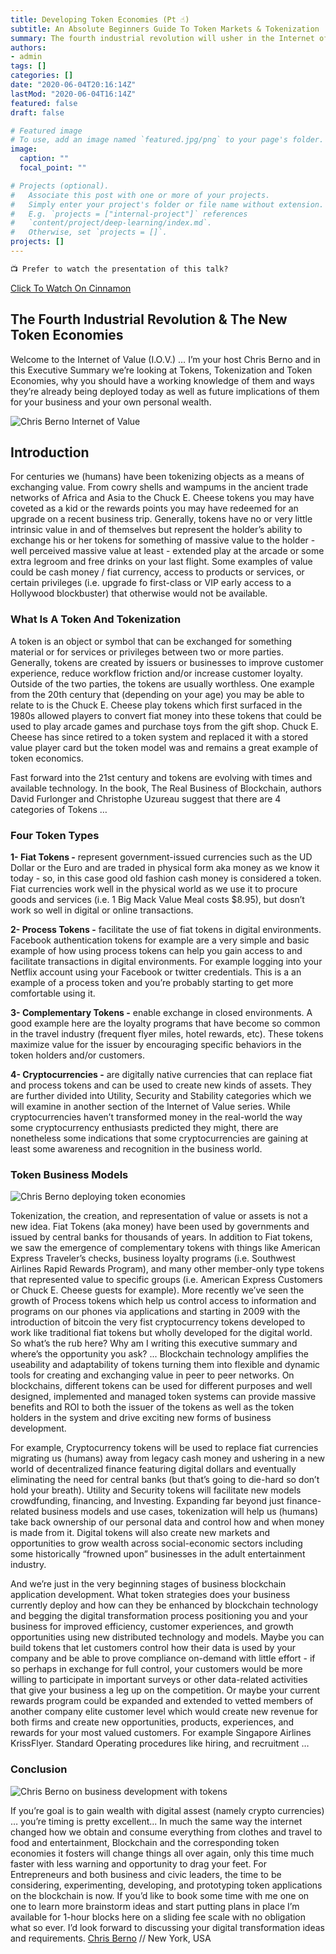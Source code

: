 ```yaml
---
title: Developing Token Economies (Pt ☝️)
subtitle: An Absolute Beginners Guide To Token Markets & Tokenization 
summary: The fourth industrial revolution will usher in the Internet of Value. Now's a great time to get your $h^t together.
authors:
- admin
tags: []
categories: []
date: "2020-06-04T20:16:14Z"
lastMod: "2020-06-04T16:14Z"
featured: false
draft: false

# Featured image
# To use, add an image named `featured.jpg/png` to your page's folder. 
image:
  caption: ""
  focal_point: ""

# Projects (optional).
#   Associate this post with one or more of your projects.
#   Simply enter your project's folder or file name without extension.
#   E.g. `projects = ["internal-project"]` references 
#   `content/project/deep-learning/index.md`.
#   Otherwise, set `projects = []`.
projects: []
---
```


```python
📺 Prefer to watch the presentation of this talk?
```
[Click To Watch On Cinnamon](https://www.cinnamon.video/watch?v=335968509022438452)

## The Fourth Industrial Revolution & The New Token Economies 

Welcome to the Internet of Value (I.O.V.)  … I’m your host Chris Berno and in this Executive Summary we’re looking at Tokens, Tokenization and Token Economies, why you should have a working knowledge of them and ways they’re already being deployed today as well as future implications of them for your business and your own personal wealth.

![Chris Berno Internet of Value](https://media.giphy.com/media/fAPw0A92EVau4AFNB9/giphy.gif)

## Introduction
For centuries we (humans) have been tokenizing objects as a means of exchanging value. From cowry shells and wampums in the ancient trade networks of Africa and Asia to the Chuck E. Cheese tokens you may have coveted as a kid or the rewards points you may have redeemed for an upgrade on a recent business trip. Generally, tokens have no or very little intrinsic value in and of themselves but represent the holder’s ability to exchange his or her tokens for something of massive value to the holder - well perceived massive value at least - extended play at the arcade or some extra legroom and free drinks on your last flight. Some examples of value could be cash money / fiat currency, access to products or services, or certain privileges (i.e. upgrade fo first-class or VIP early access to a Hollywood blockbuster) that otherwise would not be available.


### What Is A Token And Tokenization
A token is an object or symbol that can be exchanged for something material or for services or privileges between two or more parties. Generally, tokens are created by issuers or businesses to improve customer experience, reduce workflow friction and/or increase customer loyalty. Outside of the two parties, the tokens are usually worthless. One example from the 20th century that (depending on your age) you may be able to relate to is the Chuck E. Cheese play tokens which first surfaced in the 1980s allowed players to convert fiat money into these tokens that could be used to play arcade games and purchase toys from the gift shop. Chuck E. Cheese has since retired to a token system and replaced it with a stored value player card but the token model was and remains a great example of token economics. 

Fast forward into the 21st century and tokens are evolving with times and available technology. In the book, The Real Business of Blockchain, authors David Furlonger and Christophe Uzureau suggest that there are 4 categories of Tokens …

### Four Token Types
**1- Fiat Tokens -** represent government-issued currencies such as the UD Dollar or the Euro and are traded in physical form aka money as we know it today - so, in this case good old fashion cash money is considered a token. Fiat currencies work well in the physical world as we use it to procure goods and services (i.e. 1 Big Mack Value Meal costs $8.95), but dosn’t work so well in digital or online transactions. 

**2- Process Tokens -** facilitate the use of fiat tokens in digital environments. Facebook authentication tokens for example are a very simple and basic example of how using process tokens can help you gain access to and facilitate transactions in digital environments. For example logging into your Netflix account using your Facebook or twitter credentials. This is a an example of a process token and you’re probably starting to get more comfortable using it. 


**3- Complementary Tokens -** enable exchange in closed environments. A good example here are the loyalty programs that have become so common in the travel industry (frequent flyer miles, hotel rewards, etc). These tokens maximize value for the issuer by encouraging specific behaviors in the token holders and/or customers. 

**4- Cryptocurrencies -** are digitally native currencies that can replace fiat and process tokens and can be used to create new kinds of assets. They are further divided into Utility, Security and Stability categories which we will examine in another section of the Internet of Value series. While cryptocurrencies haven’t transformed money in the real-world the way some cryptocurrency enthusiasts predicted they might, there are nonetheless some indications that some cryptocurrencies are gaining at least some awareness and recognition in the business world. 


### Token Business Models

![Chris Berno deploying token economies](https://media.giphy.com/media/daDHJ9E7Yw4ehZR6IH/giphy.gif)

Tokenization, the creation, and representation of value or assets is not a new idea. Fiat Tokens (aka money) have been used by governments and issued by central banks for thousands of years. In addition to Fiat tokens, we saw the emergence of complementary tokens with things like American Express Traveler’s checks, business loyalty programs (i.e. Southwest Airlines Rapid Rewards Program), and many other member-only type tokens that represented value to specific groups (i.e. American Express Customers or Chuck E. Cheese guests for example). More recently we’ve seen the growth of Process tokens which help us control access to information and programs on our phones via applications and starting in 2009 with the introduction of bitcoin the very fist cryptocurrency tokens developed to work like traditional fiat tokens but wholly developed for the digital world. So what’s the rub here? Why am I writing this executive summary and where’s the opportunity you ask? ... Blockchain technology amplifies the useability and adaptability of tokens turning them into flexible and dynamic tools for creating and exchanging value in peer to peer networks. On blockchains, different tokens can be used for different purposes and well designed, implemented and managed token systems can provide massive benefits and ROI to both the issuer of the tokens as well as the token holders in the system and drive exciting new forms of business development.

For example, Cryptocurrency tokens will be used to replace fiat currencies migrating us (humans) away from legacy cash money and ushering in a new world of decentralized finance featuring digital dollars and eventually eliminating the need for central banks (but that’s going to die-hard so don’t hold your breath). Utility and Security tokens will facilitate new models crowdfunding, financing, and Investing. Expanding far beyond just finance-related business models and use cases, tokenization will help us (humans) take back ownership of our personal data and control how and when money is made from it. Digital tokens will also create new markets and opportunities to grow wealth across social-economic sectors including some historically “frowned upon” businesses in the adult entertainment industry. 

And we’re just in the very beginning stages of business blockchain application development. What token strategies does your business currently deploy and how can they be enhanced by blockchain technology and begging the digital transformation process positioning you and your business for improved efficiency, customer experiences, and growth opportunities using new distributed technology and models. Maybe you can build tokens that let customers control how their data is used by your company and be able to prove compliance on-demand with little effort - if so perhaps in exchange for full control, your customers would be more willing to participate in important surveys or other data-related activities that give your business a leg up on the competition. Or maybe your current rewards program could be expanded and extended to vetted members of another company elite customer level which would create new revenue for both firms and create new opportunities, products, experiences, and rewards for your most valued customers. For example Singapore Airlines KrissFlyer. Standard Operating procedures like hiring, and recruitment … 

### Conclusion

![Chris Berno on business development with tokens](https://media.giphy.com/media/ZbfKGgxdgVNwpsbM08/giphy.gif)

If you’re goal is to gain wealth with digital assest (namely crypto currencies) … you’re timing is pretty excellent... In much the same way the internet changed how we obtain and consume everything from clothes and travel to food and entertainment, Blockchain and the corresponding token economies it fosters will change things all over again, only this time much faster with less warning and opportunity to drag your feet. For Entrepreneurs and both business and civic leaders, the time to be considering, experimenting, developing, and prototyping token applications on the blockchain is now. If you’d like to book some time with me one on one to learn more brainstorm ideas and start putting plans in place I’m available for 1-hour blocks here on a sliding fee scale with no obligation what so ever. I’d look forward to discussing your digital transformation ideas and requirements.   [Chris Berno](https://www.chirsberno.net) // New York, USA



